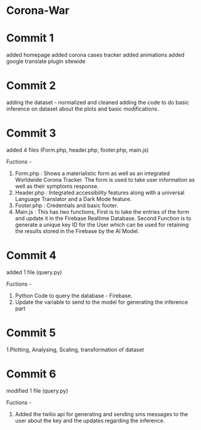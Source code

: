 # Corona-War

# Commit 1 
added homepage
added corona cases tracker
added animations
added google translate plugin sitewide

# Commit 2
adding the dataset - normalized and cleaned
adding the code to do basic inference on dataset about the plots and basic modifications.

# Commit 3
added 4 files (Form.php, header.php, footer.php, main.js)

Fuctions - 

1. Form.php : Shows a materialistic form as well as an integrated Worldwide Corona Tracker. The form is used to 
take user information as well as their symptoms response.
2. Header.php : Integrated accessibility features along with a universal Language Translator and a Dark Mode feature.
3. Footer.php : Credentials and basic footer.
4. Main.js : This has two functions, First is to take the entries of the form and update it in the Firebase Realtime Database.
Second Function is to generate a unique key ID for the User which can be used for retaining the results stored in the Firebase by the AI Model.

# Commit 4
added 1 file (query.py)

Fuctions - 

1. Python Code to query the database - Firebase.
2. Update the variable to send to the model for generating the inference part
 

# Commit 5

1.Plotting, Analysing, Scaling, transformation of dataset 

# Commit 6
modified 1 file (query.py)

Fuctions - 

1. Added the twilio api for generating and sending sms messages to the user about the key and the updates regarding the inference.
